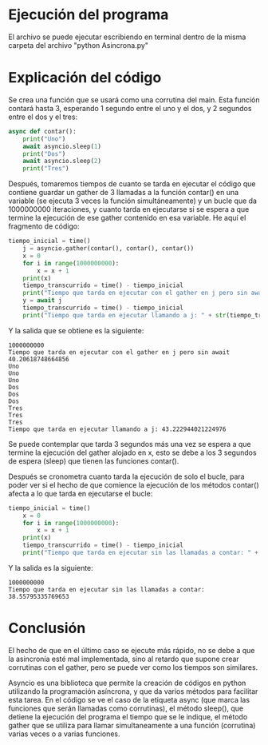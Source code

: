 # Ejecución del programa

El archivo se puede ejecutar escribiendo en terminal dentro de la misma carpeta del archivo "python Asincrona.py"

# Explicación del código

Se crea una función que se usará como una corrutina del main. Esta función contará hasta 3, esperando 1 segundo entre el uno y el dos, y 2 segundos entre el dos y el tres:

```python
async def contar():
    print("Uno")
    await asyncio.sleep(1)
    print("Dos")
    await asyncio.sleep(2)
    print("Tres")
```

Después, tomaremos tiempos de cuanto se tarda en ejecutar el código que contiene guardar un gather de 3 llamadas a la función contar() en una variable (se ejecuta 3 veces la función simultáneamente) y un bucle que da 1000000000 iteraciones, y cuanto tarda en ejecutarse si se espera a que termine la ejecución de ese gather contenido en esa variable. He aquí el fragmento de código:

```python
tiempo_inicial = time()
    j = asyncio.gather(contar(), contar(), contar())
    x = 0
    for i in range(1000000000):
        x = x + 1
    print(x)
    tiempo_transcurrido = time() - tiempo_inicial
    print("Tiempo que tarda en ejecutar con el gather en j pero sin await " + str(tiempo_transcurrido))
    y = await j
    tiempo_transcurrido = time() - tiempo_inicial
    print("Tiempo que tarda en ejecutar llamando a j: " + str(tiempo_transcurrido))
```

Y la salida que se obtiene es la siguiente:

```
1000000000
Tiempo que tarda en ejecutar con el gather en j pero sin await 40.20618748664856
Uno
Uno
Uno
Dos
Dos
Dos
Tres
Tres
Tres
Tiempo que tarda en ejecutar llamando a j: 43.222944021224976
```

Se puede contemplar que tarda 3 segundos más una vez se espera a que termine la ejecución del gather alojado en x, esto se debe a los 3 segundos de espera (sleep) que tienen las funciones contar().

Después se cronometra cuanto tarda la ejecución de solo el bucle, para poder ver si el hecho de que comience la ejecución de los métodos contar() afecta a lo que tarda en ejecutarse el bucle:

```python
tiempo_inicial = time()
    x = 0
    for i in range(1000000000):
        x = x + 1
    print(x)
    tiempo_transcurrido = time() - tiempo_inicial
    print("Tiempo que tarda en ejecutar sin las llamadas a contar: " + str(tiempo_transcurrido))
```

Y la salida es la siguiente:

```
1000000000
Tiempo que tarda en ejecutar sin las llamadas a contar: 38.55795335769653
```

# Conclusión

El hecho de que en el último caso se ejecute más rápido, no se debe a que la asincronía esté mal implementada, sino al retardo que supone crear corrutinas con el gather, pero se puede ver como los tiempos son similares.

Asyncio es una biblioteca que permite la creación de códigos en python utilizando la programación asíncrona, y que da varios métodos para facilitar esta tarea. En el código se ve el caso de la etiqueta async (que marca las funciones que serán llamadas como corrutinas), el método sleep(), que detiene la ejecución del programa el tiempo que se le indique, el método gather que se utiliza para llamar simultaneamente a una función (corrutina) varias veces o a varias funciones.
